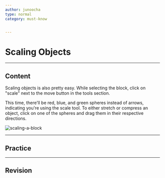```yaml
---
author: junoocha
type: normal
category: must-know


---
```


# Scaling Objects
---

## Content
Scaling objects is also pretty easy. While selecting the block, click on "scale" next to the move button in the tools section. 

This time, there'll be red, blue, and green spheres instead of arrows, indicating you're using the scale tool. To either stretch or compress an object, click on one of the spheres and drag them in their respective directions.

![scaling-a-block](https://img.enkipro.com/2f2fc02cde0974f5adfb0d5fc4d6bc21.png)

---

## Practice

---

## Revision
